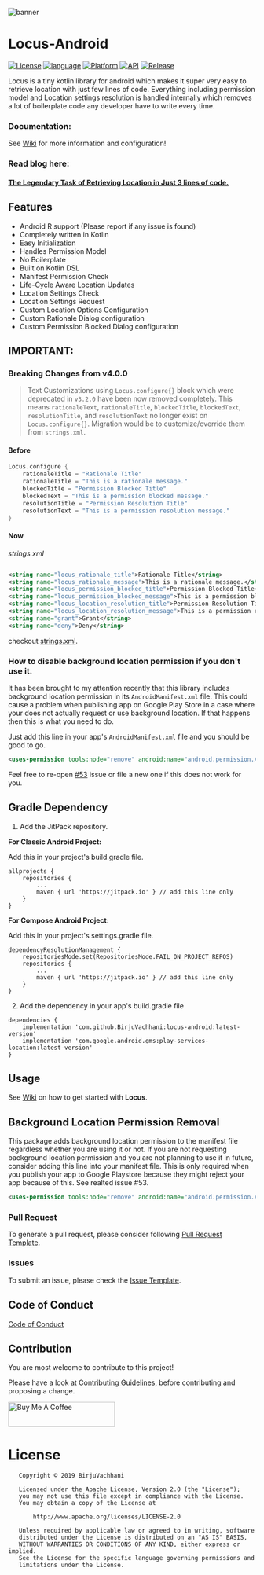 ![banner](https://github.com/BirjuVachhani/locus-android/blob/master/new_banner.png)

# Locus-Android

[![License](https://img.shields.io/badge/License-Apache%202.0-2196F3.svg?style=for-the-badge)](https://opensource.org/licenses/Apache-2.0)
[![language](https://img.shields.io/github/languages/top/BirjuVachhani/location-extension-android.svg?style=for-the-badge&colorB=f18e33)](https://kotlinlang.org/)
[![Platform](https://img.shields.io/badge/Platform-Android-green.svg?style=for-the-badge)](https://www.android.com/)
[![API](https://img.shields.io/badge/API-16%2B-F44336.svg?style=for-the-badge)](https://android-arsenal.com/api?level=16)
[![Release](https://jitpack.io/v/BirjuVachhani/locus-android.svg?style=flat-square)](https://jitpack.io/BirjuVachhani/locus-android)

Locus is a tiny kotlin library for android which makes it super very easy to retrieve location with just few lines of
code. Everything including permission model and Location settings resolution is handled internally which removes a lot
of boilerplate code any developer have to write every time.

### Documentation:

See [Wiki](https://github.com/BirjuVachhani/locus-android/wiki) for more information and configuration!

### Read blog here:

#### [The Legendary Task of Retrieving Location in Just 3 lines of code.](https://birju.dev/posts/retrieve-location-in-just-3-lines-android/)

## Features

* Android R support (Please report if any issue is found)
* Completely written in Kotlin
* Easy Initialization
* Handles Permission Model
* No Boilerplate
* Built on Kotlin DSL
* Manifest Permission Check
* Life-Cycle Aware Location Updates
* Location Settings Check
* Location Settings Request
* Custom Location Options Configuration
* Custom Rationale Dialog configuration
* Custom Permission Blocked Dialog configuration

## IMPORTANT:

### Breaking Changes from v4.0.0

> Text Customizations using `Locus.configure{}` block which were deprecated in `v3.2.0` have been now removed completely. This means `rationaleText`, `rationaleTitle`, `blockedTitle`, `blockedText`, `resolutionTitle`, and `resolutionText` no longer exist on `Locus.configure{}`. Migration would be to customize/override them from `strings.xml`.

#### Before

```kotlin
Locus.configure {
    rationaleTitle = "Rationale Title"
    rationaleTitle = "This is a rationale message."
    blockedTitle = "Permission Blocked Title"
    blockedText = "This is a permission blocked message."
    resolutionTitle = "Permission Resolution Title"
    resolutionText = "This is a permission resolution message."
}
```

#### Now

*strings.xml*

```xml

<string name="locus_rationale_title">Rationale Title</string>
<string name="locus_rationale_message">This is a rationale message.</string>
<string name="locus_permission_blocked_title">Permission Blocked Title</string>
<string name="locus_permission_blocked_message">This is a permission blocked message.</string>
<string name="locus_location_resolution_title">Permission Resolution Title</string>
<string name="locus_location_resolution_message">This is a permission resolution message.</string>
<string name="grant">Grant</string>
<string name="deny">Deny</string>
```

checkout [strings.xml](https://github.com/BirjuVachhani/locus-android/blob/master/app/src/main/res/values/strings.xml).

### How to disable background location permission if you don't use it.

It has been brought to my attention recently that this library includes background location permission in its `AndroidManifest.xml` file. This could cause a problem when publishing app on Google Play Store in a case where your does not actually request or use background location. If that happens then this is what you need to do.

Just add this line in your app's `AndroidManifest.xml` file and you should be good to go.
```xml
<uses-permission tools:node="remove" android:name="android.permission.ACCESS_BACKGROUND_LOCATION" />
```

Feel free to re-open [#53](https://github.com/BirjuVachhani/locus-android/issues/53) issue or file a new one if this does not work for you.

## Gradle Dependency

1. Add the JitPack repository.

**For Classic Android Project:**

Add this in your project's build.gradle file.

```
allprojects {
    repositories {
        ...
        maven { url 'https://jitpack.io' } // add this line only
    }
}
```

**For Compose Android Project:**

Add this in your project's settings.gradle file.

```
dependencyResolutionManagement {
    repositoriesMode.set(RepositoriesMode.FAIL_ON_PROJECT_REPOS)
    repositories {
        ...
        maven { url 'https://jitpack.io' } // add this line only
    }
}
```

2. Add the dependency in your app's build.gradle file

```
dependencies {
    implementation 'com.github.BirjuVachhani:locus-android:latest-version'
    implementation 'com.google.android.gms:play-services-location:latest-version'
}
```

## Usage

See [Wiki](https://github.com/BirjuVachhani/locus-android/wiki) on how to get started with **Locus**.

## Background Location Permission Removal

This package adds background location permission to the manifest file regardless whether you are using it or not. If you are not requesting background location permission and you are not planning to use it in future, consider adding this line into your manifest file. This is only required when you publish your app to Google Playstore because they might reject your app because of this. See realted issue #53.

```xml
<uses-permission tools:node="remove" android:name="android.permission.ACCESS_BACKGROUND_LOCATION" />
```

### Pull Request

To generate a pull request, please consider
following [Pull Request Template](https://github.com/BirjuVachhani/locus-android/blob/master/PULL_REQUEST_TEMPLATE.md).

### Issues

To submit an issue, please check
the [Issue Template](https://github.com/BirjuVachhani/locus-android/blob/master/ISSUE_TEMPLATE.md).

Code of Conduct
---
[Code of Conduct](https://github.com/BirjuVachhani/locus-android/blob/master/CODE_OF_CONDUCT.md)

## Contribution

You are most welcome to contribute to this project!

Please have a look
at [Contributing Guidelines](https://github.com/BirjuVachhani/locus-android/blob/master/CONTRIBUTING.md), before
contributing and proposing a change.

<a href="https://www.buymeacoffee.com/birjuvachhani" target="_blank"><img src="https://cdn.buymeacoffee.com/buttons/default-blue.png" alt="Buy Me A Coffee" style="height: 51px !important;width: 217px !important;" ></a>

# License

```
   Copyright © 2019 BirjuVachhani

   Licensed under the Apache License, Version 2.0 (the "License");
   you may not use this file except in compliance with the License.
   You may obtain a copy of the License at

       http://www.apache.org/licenses/LICENSE-2.0

   Unless required by applicable law or agreed to in writing, software
   distributed under the License is distributed on an "AS IS" BASIS,
   WITHOUT WARRANTIES OR CONDITIONS OF ANY KIND, either express or implied.
   See the License for the specific language governing permissions and
   limitations under the License.
```
